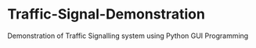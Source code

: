 # Traffic-Signal-Demonstration
Demonstration of Traffic Signalling system using Python GUI Programming
